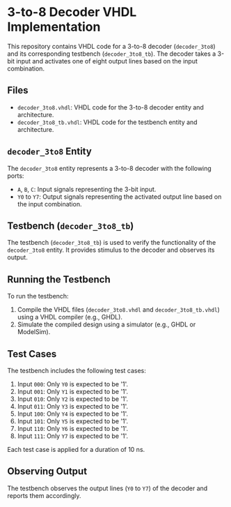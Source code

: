 # 3-to-8 Decoder VHDL Implementation

This repository contains VHDL code for a 3-to-8 decoder (`decoder_3to8`) and its corresponding testbench (`decoder_3to8_tb`). The decoder takes a 3-bit input and activates one of eight output lines based on the input combination.

## Files

- `decoder_3to8.vhdl`: VHDL code for the 3-to-8 decoder entity and architecture.
- `decoder_3to8_tb.vhdl`: VHDL code for the testbench entity and architecture.

## `decoder_3to8` Entity

The `decoder_3to8` entity represents a 3-to-8 decoder with the following ports:

- `A`, `B`, `C`: Input signals representing the 3-bit input.
- `Y0` to `Y7`: Output signals representing the activated output line based on the input combination.

## Testbench (`decoder_3to8_tb`)

The testbench (`decoder_3to8_tb`) is used to verify the functionality of the `decoder_3to8` entity. It provides stimulus to the decoder and observes its output.

## Running the Testbench

To run the testbench:

1. Compile the VHDL files (`decoder_3to8.vhdl` and `decoder_3to8_tb.vhdl`) using a VHDL compiler (e.g., GHDL).
2. Simulate the compiled design using a simulator (e.g., GHDL or ModelSim).

## Test Cases

The testbench includes the following test cases:

1. Input `000`: Only `Y0` is expected to be '1'.
2. Input `001`: Only `Y1` is expected to be '1'.
3. Input `010`: Only `Y2` is expected to be '1'.
4. Input `011`: Only `Y3` is expected to be '1'.
5. Input `100`: Only `Y4` is expected to be '1'.
6. Input `101`: Only `Y5` is expected to be '1'.
7. Input `110`: Only `Y6` is expected to be '1'.
8. Input `111`: Only `Y7` is expected to be '1'.

Each test case is applied for a duration of 10 ns.

## Observing Output

The testbench observes the output lines (`Y0` to `Y7`) of the decoder and reports them accordingly.

